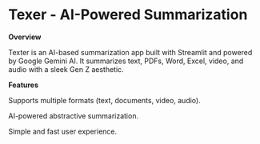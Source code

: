 # Texer - AI-Powered Summarization

**Overview**

Texter is an AI-based summarization app built with Streamlit and powered by Google Gemini AI. It summarizes text, PDFs, Word, Excel, video, and audio with a sleek Gen Z aesthetic.

**Features**

Supports multiple formats (text, documents, video, audio).

AI-powered abstractive summarization.

Simple and fast user experience.
